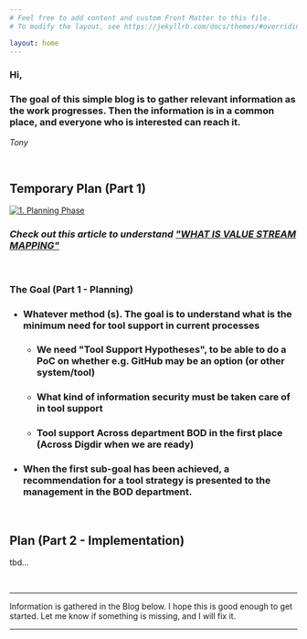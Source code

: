 ```yaml
---
# Feel free to add content and custom Front Matter to this file.
# To modify the layout, see https://jekyllrb.com/docs/themes/#overriding-theme-defaults

layout: home
---
```


### Hi,
### The goal of this simple blog is to gather relevant information as the work progresses. Then the information is in a common place, and everyone who is interested can reach it.

*Tony*

<br />

## Temporary Plan (Part 1)

[![1. Planning Phase ](/processes/assets/images/planning-phase.png)](/processes/assets/images/planning-phase.png)
### *Check out this article to understand <a href="https://www.beyond20.com/blog/how-value-stream-mapping-can-transform-your-organization/" target="_blank">"WHAT IS VALUE STREAM MAPPING"</a>*
<br />

### The Goal (Part 1 - Planning)

- ### Whatever method (s). **The goal** is to understand what is **the minimum need for tool support in current processes**
  - ### We need "Tool Support Hypotheses", to be able to do a PoC on whether e.g. GitHub may be an option (or other system/tool)
  - ### What kind of information security must be taken care of in tool support 
  - ### Tool support Across department BOD in the first place (Across Digdir when we are ready)

- ### When the first sub-goal has been achieved, a recommendation for a tool strategy is presented to the management in the BOD department.

<br />

## Plan (Part 2 - Implementation)

tbd...

<br />

---

Information is gathered in the Blog below. I hope this is good enough to get started. Let me know if something is missing, and I will fix it.

---